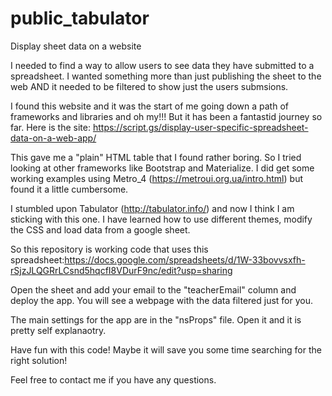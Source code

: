 # public_tabulator
Display sheet data on a website

I needed to find a way to allow users to see data they have submitted to a spreadsheet.  I wanted something more than just publishing the sheet to the web AND it needed to be filtered to show just the users submsions.

I found this website and it was the start of me going down a path of frameworks and libraries and oh my!!!  But it has been a fantastid journey so far.  Here is the site: https://script.gs/display-user-specific-spreadsheet-data-on-a-web-app/

This gave me a "plain" HTML table that I found rather boring.  So I tried looking at other frameworks like Bootstrap and Materialize.  I did get some working examples using Metro_4 (https://metroui.org.ua/intro.html) but found it a little cumbersome.

I stumbled upon Tabulator (http://tabulator.info/) and now I think I am sticking with this one.  I have learned how to use different themes, modify the CSS and load data from a google sheet.

So this repository is working code that uses this spreadsheet:https://docs.google.com/spreadsheets/d/1W-33bovvsxfh-rSjzJLQGRrLCsnd5hqcfI8VDurF9nc/edit?usp=sharing

Open the sheet and add your email to the "teacherEmail" column and deploy the app.  You will see a webpage with the data filtered just for you.

The main settings for the app are in the "nsProps" file.  Open it and it is pretty self explanaotry.

Have fun with this code!  Maybe it will save you some time searching for the right solution!

Feel free to contact me if you have any questions.
